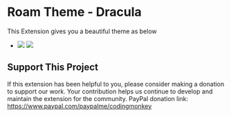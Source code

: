 # Roam Theme - Dracula

This Extension gives you a beautiful theme as below
- ![](https://firebasestorage.googleapis.com/v0/b/firescript-577a2.appspot.com/o/imgs%2Fapp%2FExploreSpace%2FykV7B_yQMh.png?alt=media&token=bc9454cd-dded-49a4-896f-0ca45106184f)
![](https://firebasestorage.googleapis.com/v0/b/firescript-577a2.appspot.com/o/imgs%2Fapp%2FExploreSpace%2FwiQlBny8jt.png?alt=media&token=780bde4e-607d-42b3-879d-89f70b3d0b31)

## Support This Project
If this extension has been helpful to you, please consider making a donation to support our work. Your contribution helps us continue to develop and maintain the extension for the community.
PayPal donation link: https://www.paypal.com/paypalme/codingmonkey